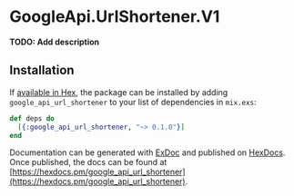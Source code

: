# GoogleApi.UrlShortener.V1

**TODO: Add description**

## Installation

If [available in Hex](https://hex.pm/docs/publish), the package can be installed
by adding `google_api_url_shortener` to your list of dependencies in `mix.exs`:

```elixir
def deps do
  [{:google_api_url_shortener, "~> 0.1.0"}]
end
```

Documentation can be generated with [ExDoc](https://github.com/elixir-lang/ex_doc)
and published on [HexDocs](https://hexdocs.pm). Once published, the docs can
be found at [https://hexdocs.pm/google_api_url_shortener](https://hexdocs.pm/google_api_url_shortener).

